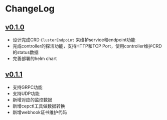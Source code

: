 # ChangeLog

## [v0.1.0](#v0.1.0)

- 设计完成CRD `ClusterEndpoint` 来维护service和endpoint功能
- 完成controller的探活功能，支持HTTP和TCP Port，使用controller维护CRD的status数据
- 完善部署的helm chart

## [v0.1.1](#v0.1.1)

- 支持GRPC功能
- 支持UDP功能
- 新增对应的监控数据
- 新增cepctl工具做数据转换
- 新增webhook证书维护代码
